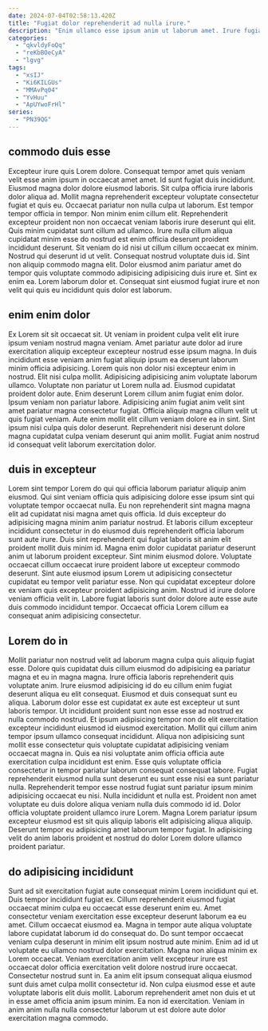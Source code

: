 ```yaml
---
date: 2024-07-04T02:58:13.420Z
title: "Fugiat dolor reprehenderit ad nulla irure."
description: "Enim ullamco esse ipsum anim ut laborum amet. Irure fugiat anim esse aliquip voluptate veniam quis Lorem ipsum veniam voluptate quis."
categories:
  - "qkvldyFoQq"
  - "reKbBOeCyA"
  - "lgvg"
tags:
  - "xsIJ"
  - "Ki6KILGUs"
  - "MMAvPq04"
  - "YvHuu"
  - "ApUYwoFrHl"
series:
  - "PN39QG"
---
```



## commodo duis esse

Excepteur irure quis Lorem dolore. Consequat tempor amet quis veniam velit esse anim ipsum in occaecat amet amet. Id sunt fugiat duis incididunt. Eiusmod magna dolor dolore eiusmod laboris. Sit culpa officia irure laboris dolor aliqua ad. Mollit magna reprehenderit excepteur voluptate consectetur fugiat et quis eu. Occaecat pariatur non nulla culpa ut laborum. Est tempor tempor officia in tempor.
Non minim enim cillum elit. Reprehenderit excepteur proident non non occaecat veniam laboris irure deserunt qui elit. Quis minim cupidatat sunt cillum ad ullamco. Irure nulla cillum aliqua cupidatat minim esse do nostrud est enim officia deserunt proident incididunt deserunt. Sit veniam do id nisi ut cillum cillum occaecat ex minim. Nostrud qui deserunt id ut velit.
Consequat nostrud voluptate duis id. Sint non aliquip commodo magna elit. Dolor eiusmod anim pariatur amet do tempor quis voluptate commodo adipisicing adipisicing duis irure et. Sint ex enim ea. Lorem laborum dolor et. Consequat sint eiusmod fugiat irure et non velit qui quis eu incididunt quis dolor est laborum.

## enim enim dolor

Ex Lorem sit sit occaecat sit. Ut veniam in proident culpa velit elit irure ipsum veniam nostrud magna veniam. Amet pariatur aute dolor ad irure exercitation aliquip excepteur excepteur nostrud esse ipsum magna. In duis incididunt esse veniam anim fugiat aliquip ipsum ea deserunt laborum minim officia adipisicing. Lorem quis non dolor nisi excepteur enim in nostrud. Elit nisi culpa mollit.
Adipisicing adipisicing anim voluptate laborum ullamco. Voluptate non pariatur ut Lorem nulla ad. Eiusmod cupidatat proident dolor aute. Enim deserunt Lorem cillum anim fugiat enim dolor. Ipsum veniam non pariatur labore.
Adipisicing anim fugiat anim velit sint amet pariatur magna consectetur fugiat. Officia aliquip magna cillum velit ut quis fugiat veniam. Aute enim mollit elit cillum veniam dolore ea in sint. Sint ipsum nisi culpa quis dolor deserunt. Reprehenderit nisi deserunt dolore magna cupidatat culpa veniam deserunt qui anim mollit. Fugiat anim nostrud id consequat velit laborum exercitation dolor.

## duis in excepteur

Lorem sint tempor Lorem do qui qui officia laborum pariatur aliquip anim eiusmod. Qui sint veniam officia quis adipisicing dolore esse ipsum sint qui voluptate tempor occaecat nulla. Eu non reprehenderit sint magna magna elit ad cupidatat nisi magna amet quis officia. Id duis excepteur do adipisicing magna minim anim pariatur nostrud.
Et laboris cillum excepteur incididunt consectetur in do eiusmod duis reprehenderit officia laborum sunt aute irure. Duis sint reprehenderit qui fugiat laboris sit anim elit proident mollit duis minim id. Magna enim dolor cupidatat pariatur deserunt anim ut laborum proident excepteur. Sint minim eiusmod dolore. Voluptate occaecat cillum occaecat irure proident labore ut excepteur commodo deserunt. Sint aute eiusmod ipsum Lorem ut adipisicing consectetur cupidatat eu tempor velit pariatur esse.
Non qui cupidatat excepteur dolore ex veniam quis excepteur proident adipisicing anim. Nostrud id irure dolore veniam officia velit in. Labore fugiat laboris sunt dolor dolore aute esse aute duis commodo incididunt tempor. Occaecat officia Lorem cillum ea consequat anim adipisicing consectetur.

## Lorem do in

Mollit pariatur non nostrud velit ad laborum magna culpa quis aliquip fugiat esse. Dolore quis cupidatat duis cillum eiusmod do adipisicing ea pariatur magna et eu in magna magna. Irure officia laboris reprehenderit quis voluptate anim. Irure eiusmod adipisicing id do eu cillum enim fugiat deserunt aliqua eu elit consequat. Eiusmod et duis consequat sunt eu aliqua. Laborum dolor esse est cupidatat ex aute est excepteur ut sunt laboris tempor. Ut incididunt proident sunt non esse esse ad nostrud ex nulla commodo nostrud.
Et ipsum adipisicing tempor non do elit exercitation excepteur incididunt eiusmod id eiusmod exercitation. Mollit qui cillum anim tempor ipsum ullamco consequat incididunt. Aliqua non adipisicing sunt mollit esse consectetur quis voluptate cupidatat adipisicing veniam occaecat magna in. Quis ea nisi voluptate anim officia officia aute exercitation culpa incididunt est enim. Esse quis voluptate officia consectetur in tempor pariatur laborum consequat consequat labore. Fugiat reprehenderit eiusmod nulla sunt deserunt eu sunt esse nisi ea sunt pariatur nulla. Reprehenderit tempor esse nostrud fugiat sunt pariatur ipsum minim adipisicing occaecat eu nisi.
Nulla incididunt et nulla est. Proident non amet voluptate eu duis dolore aliqua veniam nulla duis commodo id id. Dolor officia voluptate proident ullamco irure Lorem. Magna Lorem pariatur ipsum excepteur eiusmod est sit quis aliquip laboris elit adipisicing aliqua aliquip. Deserunt tempor eu adipisicing amet laborum tempor fugiat. In adipisicing velit do anim laboris proident et nostrud do dolor Lorem dolore ullamco proident pariatur.

## do adipisicing incididunt

Sunt ad sit exercitation fugiat aute consequat minim Lorem incididunt qui et. Duis tempor incididunt fugiat ex. Cillum reprehenderit eiusmod fugiat occaecat minim culpa eu occaecat esse deserunt enim eu. Amet consectetur veniam exercitation esse excepteur deserunt laborum ea eu amet. Cillum occaecat eiusmod ea. Magna in tempor aute aliqua voluptate labore cupidatat laborum id do consequat do. Do sunt tempor occaecat veniam culpa deserunt in minim elit ipsum nostrud aute minim.
Enim ad id ut voluptate eu ullamco nostrud dolor exercitation. Magna non aliqua minim ex Lorem occaecat. Veniam exercitation anim velit excepteur irure est occaecat dolor officia exercitation velit dolore nostrud irure occaecat. Consectetur nostrud sunt in. Ea anim elit ipsum consequat aliqua eiusmod sunt duis amet culpa mollit consectetur id.
Non culpa eiusmod esse et aute voluptate laboris elit duis mollit. Laborum reprehenderit amet non duis et ut in esse amet officia anim ipsum minim. Ea non id exercitation. Veniam in anim anim nulla nulla consectetur laborum ut est dolore aute dolor exercitation magna commodo.

